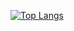 [![Top Langs](https://github-readme-stats.vercel.app/api/top-langs/?username=lyb88999)](https://github.com/anuraghazra/github-readme-stats)
